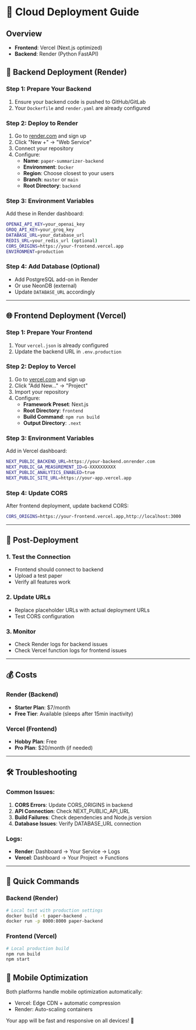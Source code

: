 # 🚀 Cloud Deployment Guide

## Overview
- **Frontend**: Vercel (Next.js optimized)
- **Backend**: Render (Python FastAPI)

## 🔧 Backend Deployment (Render)

### Step 1: Prepare Your Backend
1. Ensure your backend code is pushed to GitHub/GitLab
2. Your `Dockerfile` and `render.yaml` are already configured

### Step 2: Deploy to Render
1. Go to [render.com](https://render.com) and sign up
2. Click "New +" → "Web Service"
3. Connect your repository
4. Configure:
   - **Name**: `paper-summarizer-backend`
   - **Environment**: `Docker`
   - **Region**: Choose closest to your users
   - **Branch**: `master` or `main`
   - **Root Directory**: `backend`

### Step 3: Environment Variables
Add these in Render dashboard:
```bash
OPENAI_API_KEY=your_openai_key
GROQ_API_KEY=your_groq_key
DATABASE_URL=your_database_url
REDIS_URL=your_redis_url (optional)
CORS_ORIGINS=https://your-frontend.vercel.app
ENVIRONMENT=production
```

### Step 4: Add Database (Optional)
- Add PostgreSQL add-on in Render
- Or use NeonDB (external)
- Update `DATABASE_URL` accordingly

---

## 🌐 Frontend Deployment (Vercel)

### Step 1: Prepare Your Frontend
1. Your `vercel.json` is already configured
2. Update the backend URL in `.env.production`

### Step 2: Deploy to Vercel
1. Go to [vercel.com](https://vercel.com) and sign up
2. Click "Add New..." → "Project"
3. Import your repository
4. Configure:
   - **Framework Preset**: Next.js
   - **Root Directory**: `frontend`
   - **Build Command**: `npm run build`
   - **Output Directory**: `.next`

### Step 3: Environment Variables
Add in Vercel dashboard:
```bash
NEXT_PUBLIC_BACKEND_URL=https://your-backend.onrender.com
NEXT_PUBLIC_GA_MEASUREMENT_ID=G-XXXXXXXXXX
NEXT_PUBLIC_ANALYTICS_ENABLED=true
NEXT_PUBLIC_SITE_URL=https://your-app.vercel.app
```

### Step 4: Update CORS
After frontend deployment, update backend CORS:
```bash
CORS_ORIGINS=https://your-frontend.vercel.app,http://localhost:3000
```

---

## 🔄 Post-Deployment

### 1. Test the Connection
- Frontend should connect to backend
- Upload a test paper
- Verify all features work

### 2. Update URLs
- Replace placeholder URLs with actual deployment URLs
- Test CORS configuration

### 3. Monitor
- Check Render logs for backend issues
- Check Vercel function logs for frontend issues

---

## 💰 Costs

### Render (Backend)
- **Starter Plan**: $7/month
- **Free Tier**: Available (sleeps after 15min inactivity)

### Vercel (Frontend)
- **Hobby Plan**: Free
- **Pro Plan**: $20/month (if needed)

---

## 🛠️ Troubleshooting

### Common Issues:
1. **CORS Errors**: Update CORS_ORIGINS in backend
2. **API Connection**: Check NEXT_PUBLIC_API_URL
3. **Build Failures**: Check dependencies and Node.js version
4. **Database Issues**: Verify DATABASE_URL connection

### Logs:
- **Render**: Dashboard → Your Service → Logs
- **Vercel**: Dashboard → Your Project → Functions

---

## 🚀 Quick Commands

### Backend (Render)
```bash
# Local test with production settings
docker build -t paper-backend .
docker run -p 8000:8000 paper-backend
```

### Frontend (Vercel)
```bash
# Local production build
npm run build
npm start
```

## 📱 Mobile Optimization
Both platforms handle mobile optimization automatically:
- Vercel: Edge CDN + automatic compression
- Render: Auto-scaling containers

Your app will be fast and responsive on all devices! 🌟
